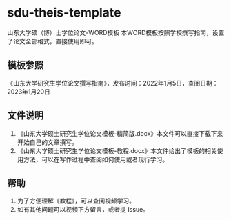 # sdu-theis-template
山东大学硕（博）士学位论文-WORD模板
本WORD模板按照学校撰写指南，设置了论文全部格式，直接使用即可。

## 模板参照
《山东大学研究生学位论文撰写指南》，发布时间：2022年1月5日，查阅日期：2023年1月20日

## 文件说明
1. 《山东大学硕士研究生学位论文模板-精简版.docx》本文件可以直接下载下来开始自己的文章撰写。
2. 《山东大学硕士研究生学位论文模板-教程.docx》本文件给出了模板的相关使用方法，可以在写作过程中查阅如何使用或者现行学习。

## 帮助
1. 为了方便理解《教程》，可以查阅视频学习。
2. 如有其他问题可以视频下方留言，或者提 Issue。
